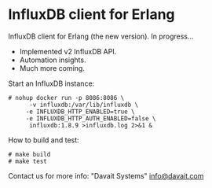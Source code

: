 # InfluxDB client for Erlang

InfluxDB client for Erlang (the new version). In progress...

- Implemented v2 InfluxDB API.
- Automation insights.
- Much more coming.

Start an InfluxDB instance:

```
# nohup docker run -p 8086:8086 \
      -v influxdb:/var/lib/influxdb \
	 -e INFLUXDB_HTTP_ENABLED=true \
	 -e INFLUXDB_HTTP_AUTH_ENABLED=false \
      influxdb:1.8.9 >influxdb.log 2>&1 &
```

How to build and test:

```
# make build
# make test
```

Contact us for more info: "Davait Systems" <info@davait.com>

